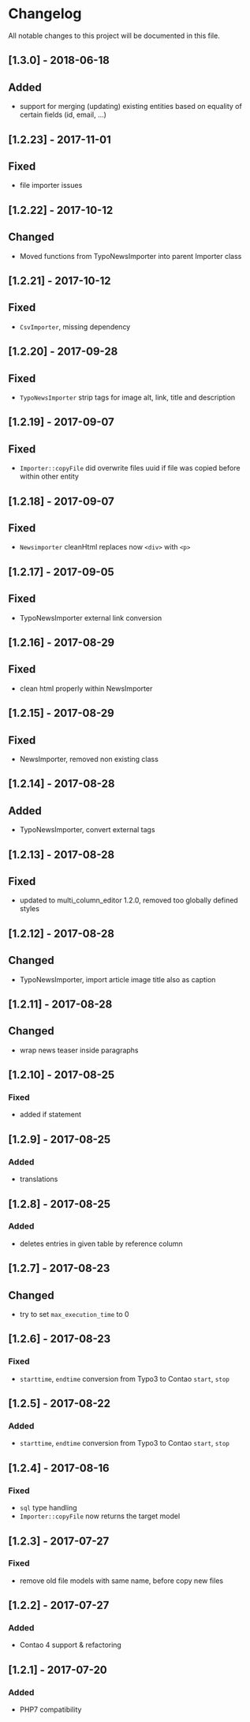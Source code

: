 # Changelog
All notable changes to this project will be documented in this file.

## [1.3.0] - 2018-06-18

## Added
- support for merging (updating) existing entities based on equality of certain fields (id, email, ...)

## [1.2.23] - 2017-11-01

## Fixed
- file importer issues

## [1.2.22] - 2017-10-12

## Changed
- Moved functions from TypoNewsImporter into parent Importer class

## [1.2.21] - 2017-10-12

## Fixed
- `CsvImporter`, missing dependency

## [1.2.20] - 2017-09-28

## Fixed
- `TypoNewsImporter` strip tags for image alt, link, title and description

## [1.2.19] - 2017-09-07

## Fixed
- `Importer::copyFile` did overwrite files uuid if file was copied before within other entity

## [1.2.18] - 2017-09-07

## Fixed
- `Newsimporter` cleanHtml replaces now `<div>` with `<p>`

## [1.2.17] - 2017-09-05

## Fixed
- TypoNewsImporter external link conversion

## [1.2.16] - 2017-08-29

## Fixed
- clean html properly within NewsImporter

## [1.2.15] - 2017-08-29

## Fixed
- NewsImporter, removed non existing class

## [1.2.14] - 2017-08-28

## Added
- TypoNewsImporter, convert external <link> tags

## [1.2.13] - 2017-08-28

## Fixed
- updated to multi_column_editor 1.2.0, removed too globally defined styles

## [1.2.12] - 2017-08-28

## Changed
- TypoNewsImporter, import article image title also as caption

## [1.2.11] - 2017-08-28

## Changed
- wrap news teaser inside paragraphs

## [1.2.10] - 2017-08-25

### Fixed
- added if statement

## [1.2.9] - 2017-08-25

### Added
- translations

## [1.2.8] - 2017-08-25

### Added
- deletes entries in given table by reference column

## [1.2.7] - 2017-08-23

## Changed
- try to set `max_execution_time` to 0

## [1.2.6] - 2017-08-23

### Fixed
- `starttime`, `endtime` conversion from Typo3 to Contao `start`, `stop`

## [1.2.5] - 2017-08-22

### Added
- `starttime`, `endtime` conversion from Typo3 to Contao `start`, `stop`

## [1.2.4] - 2017-08-16

### Fixed
- `sql` type handling
- `Importer::copyFile` now returns the target model

## [1.2.3] - 2017-07-27

### Fixed
- remove old file models with same name, before copy new files

## [1.2.2] - 2017-07-27

### Added
- Contao 4 support & refactoring

## [1.2.1] - 2017-07-20

### Added
- PHP7 compatibility
